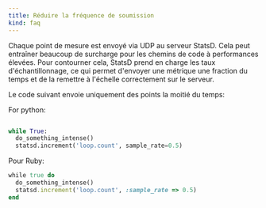```yaml
---
title: Réduire la fréquence de soumission
kind: faq
---
```


Chaque point de mesure est envoyé via UDP au serveur StatsD. Cela peut entraîner beaucoup de surcharge pour les chemins de code à performances élevées. Pour contourner cela, StatsD prend en charge les taux d'échantillonnage, ce qui permet d'envoyer une métrique une fraction du temps et de la remettre à l'échelle correctement sur le serveur.

Le code suivant envoie uniquement des points la moitié du temps:

For python:
```python

while True:
  do_something_intense()
  statsd.increment('loop.count', sample_rate=0.5)
```

Pour Ruby:
```ruby
while true do
  do_something_intense()
  statsd.increment('loop.count', :sample_rate => 0.5)
end
```

